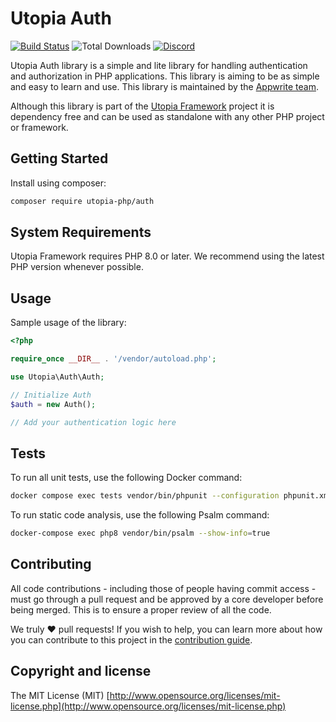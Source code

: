# Utopia Auth

[![Build Status](https://travis-ci.org/utopia-php/auth.svg?branch=master)](https://travis-ci.org/utopia-php/auth)
![Total Downloads](https://img.shields.io/packagist/dt/utopia-php/auth.svg)
[![Discord](https://img.shields.io/discord/564160730845151244?label=discord)](https://appwrite.io/discord)

Utopia Auth library is a simple and lite library for handling authentication and authorization in PHP applications. This library is aiming to be as simple and easy to learn and use. This library is maintained by the [Appwrite team](https://appwrite.io).

Although this library is part of the [Utopia Framework](https://github.com/utopia-php/framework) project it is dependency free and can be used as standalone with any other PHP project or framework.

## Getting Started

Install using composer:
```bash
composer require utopia-php/auth
```

## System Requirements

Utopia Framework requires PHP 8.0 or later. We recommend using the latest PHP version whenever possible.

## Usage

Sample usage of the library:

```php
<?php

require_once __DIR__ . '/vendor/autoload.php';

use Utopia\Auth\Auth;

// Initialize Auth
$auth = new Auth();

// Add your authentication logic here
```

## Tests

To run all unit tests, use the following Docker command:

```bash
docker compose exec tests vendor/bin/phpunit --configuration phpunit.xml tests
```

To run static code analysis, use the following Psalm command:

```bash
docker-compose exec php8 vendor/bin/psalm --show-info=true
```

## Contributing

All code contributions - including those of people having commit access - must go through a pull request and be approved by a core developer before being merged. This is to ensure a proper review of all the code.

We truly ❤️ pull requests! If you wish to help, you can learn more about how you can contribute to this project in the [contribution guide](CONTRIBUTING.md).

## Copyright and license

The MIT License (MIT) [http://www.opensource.org/licenses/mit-license.php](http://www.opensource.org/licenses/mit-license.php) 